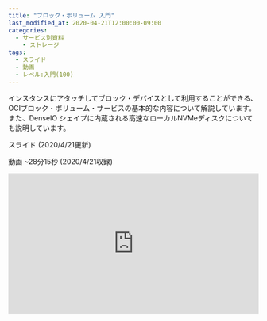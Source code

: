 ```yaml
---
title: "ブロック・ボリューム 入門"
last_modified_at: 2020-04-21T12:00:00-09:00
categories:
  - サービス別資料
    - ストレージ
tags:
  - スライド
  - 動画
  - レベル:入門(100)
---
```


インスタンスにアタッチしてブロック・デバイスとして利用することができる、OCIブロック・ボリューム・サービスの基本的な内容について解説しています。また、DenseIO シェイプに内蔵される高速なローカルNVMeディスクについても説明しています。  


スライド (2020/4/21更新)  
<div style="max-width:768px">
<script async class="speakerdeck-embed" data-id="b80073aa58a141638ad5ba432009ba59" data-ratio="1.77777777777778" src="//speakerdeck.com/assets/embed.js"></script>
</div>


動画 ~28分15秒 (2020/4/21収録)  
<div style="max-width:768px"><div style="position:relative;padding-bottom:56.25%"><iframe id="kaltura_player" src="https://cdnapisec.kaltura.com/p/2171811/sp/217181100/embedIframeJs/uiconf_id/35965902/partner_id/2171811?iframeembed=true&playerId=kaltura_player&entry_id=0_jw29se6u&flashvars[streamerType]=auto&amp;flashvars[localizationCode]=en&amp;flashvars[leadWithHTML5]=true&amp;flashvars[sideBarContainer.plugin]=true&amp;flashvars[sideBarContainer.position]=left&amp;flashvars[sideBarContainer.clickToClose]=true&amp;flashvars[chapters.plugin]=true&amp;flashvars[chapters.layout]=vertical&amp;flashvars[chapters.thumbnailRotator]=false&amp;flashvars[streamSelector.plugin]=true&amp;flashvars[EmbedPlayer.SpinnerTarget]=videoHolder&amp;flashvars[dualScreen.plugin]=true&amp;flashvars[hotspots.plugin]=1&amp;flashvars[mediaProxy.mediaPlayTo]=1695&amp;flashvars[Kaltura.addCrossoriginToIframe]=true&amp;&wid=1_j7621x0k" width="768" height="432" allowfullscreen webkitallowfullscreen mozAllowFullScreen allow="autoplay *; fullscreen *; encrypted-media *" sandbox="allow-forms allow-same-origin allow-scripts allow-top-navigation allow-pointer-lock allow-popups allow-modals allow-orientation-lock allow-popups-to-escape-sandbox allow-presentation allow-top-navigation-by-user-activation" frameborder="0" title="Kaltura Player" style="position:absolute;top:0;left:0;width:100%;height:100%"></iframe></div></div>
